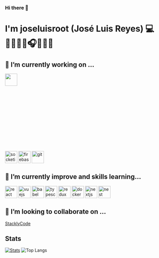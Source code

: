 ### Hi there 👋

# I'm joseluisroot (José Luis Reyes) 💻👨‍👩‍👦‍👦🎧🤖👨‍💻

<!-- Skill -->
<!-- in your header -->
<link rel="stylesheet" href="https://cdn.jsdelivr.net/gh/devicons/devicon@v2.15.1/devicon.min.css">
          



## 🔭 I’m currently working on ...
<p align="left">
   <!-- in your body -->
   <i class="devicon-visualstudio-plain"></i>
   <i class="devicon-visualstudio-plain colored"></i>
   <img src="https://cdn.jsdelivr.net/gh/devicons/devicon/icons/visualstudio/visualstudio-plain.svg" width="40px" height="40px" />
          
   <i class="devicon-dotnetcore-plain"></i>
   <i class="devicon-atom-original"></i>   
   <br>
   <i class="devicon-html5-plain"></i>
   <i class="devicon-html5-plain"></i>
   <i class="devicon-javascript-plain"></i>
   <br>
   <i class="devicon-csharp-plain"></i>
   <i class="devicon-php-plain"></i>  
   <i class="devicon-nodejs-plain"></i>
   <br>
   <i class="devicon-mysql-plain"></i>
   <i class="devicon-postgresql-plain"></i>
   <i class="devicon-mongodb-plain"></i>
   
   <br>
   <i class="devicon-bootstrap-plain"></i>
   <i class="devicon-foundation-plain"></i>
   <br>
   <i class="devicon-stylus-original"></i>
   <i class="devicon-sass-original"></i>
   <i class="devicon-less-plain-wordmark"></i>   
   <br>
   <i class="devicon-laravel-plain"></i>
   <i class="devicon-codeigniter-plain"></i>
   <i class="devicon-symfony-original"></i>
   <i class="devicon-wordpress-plain"></i>
   <i class="devicon-moodle-plain"></i> 
   <br>
   <i class="devicon-trello-plain"></i>
   <i class="devicon-sourcetree-original"></i>
   <i class="devicon-slack-plain"></i>
   <i class="devicon-github-original"></i>
   <i class="devicon-bitbucket-original"></i>
   <i class="devicon-gitlab-plain"></i>   
   <br>   
   <i class="devicon-heroku-original"></i>
   <i class="devicon-ubuntu-plain"></i>
   <i class="devicon-apache-plain"></i>
   <i class="devicon-nginx-original"></i>
   <br>
   <img src="https://www.vectorlogo.zone/logos/socketio/socketio-icon.svg" alt="socketio" width="40" height="40"/>
   <i class="devicon-express-original"></i>
   <img src="https://www.vectorlogo.zone/logos/firebase/firebase-icon.svg" alt="firebase" width="40" height="40"/>
   <img src="https://www.vectorlogo.zone/logos/git-scm/git-scm-icon.svg" alt="git" width="40" height="40"/>
   <i class="devicon-ionic-original"></i>
   <i class="devicon-angularjs-plain colored"></i>
 </p>

##  🚀 I’m currently improve and skills learning...
<p align="left">
   <img src="https://devicons.github.io/devicon/devicon.git/icons/react/react-original-wordmark.svg" alt="react" width="40" height="40"/>
   <img src="https://devicon.dev/devicon.git/icons/vuejs/vuejs-original.svg" alt="vuejs" width="40" height="40"/>
   <img src="https://devicon.dev/devicon.git/icons/babel/babel-original.svg" alt="babel" width="40" height="40"/>   
   <img src="https://devicons.github.io/devicon/devicon.git/icons/typescript/typescript-original.svg" alt="typescript" width="40" height="40"/>
   <img src="https://devicon.dev/devicon.git/icons/redux/redux-original.svg" alt="redux" width="40" height="40"/>
   <img src="https://devicon.dev/devicon.git/icons/docker/docker-original.svg" alt="docker" width="40" height="40" />   
   <img src="https://cdn.worldvectorlogo.com/logos/nextjs-3.svg" alt="nextjs" width="40" height="40"/>
   <img src="https://d33wubrfki0l68.cloudfront.net/e937e774cbbe23635999615ad5d7732decad182a/26072/logo-small.ede75a6b.svg" alt="nest" width="40" height="40"/>
</p>

## 👯 I’m looking to collaborate on ...
<p align="left">
  <a href="https://github.com/orgs/StacklyCode">StacklyCode</a>
</p>

<!-- Stats -->

## Stats

[![Stats](https://github-readme-stats.vercel.app/api?username=joseluisroot)](https://github.com/anuraghazra/github-readme-stats)
![Top Langs](https://github-readme-stats.vercel.app/api/top-langs/?username=joseluisroot&layout=compact)

<!--
**joseluisroot/joseluisroot** is a ✨ _special_ ✨ repository because its `README.md` (this file) appears on your GitHub profile.

https://github-readme-stats.vercel.app/api?username=joseluisroot&bg_color=30,e96443,904e95&title_color=fff&text_color=fff

Here are some ideas to get you started:

- 🔭 I’m currently working on ...
-  ...
- 👯 I’m looking to collaborate on ...
- 🤔 I’m looking for help with ...
- 💬 Ask me about ...
- 📫 How to reach me: ...
- 😄 Pronouns: ...
- ⚡ Fun fact: ...
-->
